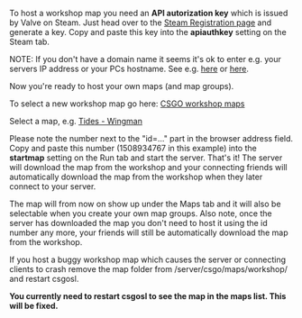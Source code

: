 To host a workshop map you need an **API autorization key** which is issued by Valve on Steam. Just head over to the [Steam Registration page](http://steamcommunity.com/dev/apikey) and generate a key. Copy and paste this key into the **apiauthkey** setting on the Steam tab. 

NOTE: If you don't have a domain name it seems it's ok to enter e.g. your servers IP address or your PCs hostname. See e.g. [here](http://steamcommunity.com/app/4000/discussions/1/558752450986071551/) or [here](https://github.com/Jessecar96/SteamBot/issues/158).

Now you're ready to host your own maps (and map groups).

To select a new workshop map go here: [CSGO workshop maps](http://steamcommunity.com/workshop/browse?appid=730)

Select a map, e.g. [Tides - Wingman](https://steamcommunity.com/sharedfiles/filedetails/?id=1508934767&searchtext=)

Please note the number next to the "id=..." part in the browser address field. Copy and paste this number (1508934767 in this example) into the **startmap** setting on the Run tab and start the server. That's it! The server will download the map from the workshop and your connecting friends will automatically download the map from the workshop when they later connect to your server. 

The map will from now on show up under the Maps tab and it will also be selectable when you create your own map groups. Also note, once the server has downloaded the map you don't need to host it using the id number any more, your friends will still be automatically download the map from the workshop.

If you host a buggy workshop map which causes the server or connecting clients to crash remove the map folder from /server/csgo/maps/workshop/ and restart csgosl.

 **You currently need to restart csgosl to see the map in the maps list. This will be fixed.**
